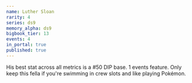 ```yaml
---
name: Luther Sloan
rarity: 4
series: ds9
memory_alpha: ds9
bigbook_tier: 13
events: 4
in_portal: true
published: true
---
```


His best stat across all metrics is a #50 DIP base. 1 events feature. Only keep this fella if you're swimming in crew slots and like playing Pokémon.
